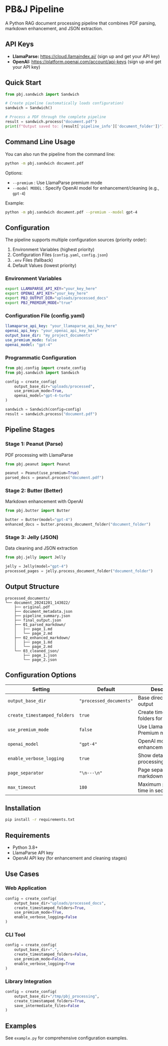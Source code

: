 # PB&J Pipeline

A Python RAG document processing pipeline that combines PDF parsing, markdown enhancement, and JSON extraction.

## API Keys

- **LlamaParse:** https://cloud.llamaindex.ai/ (sign up and get your API key)
- **OpenAI:** https://platform.openai.com/account/api-keys (sign up and get your API key)

## Quick Start

```python
from pbj.sandwich import Sandwich

# Create pipeline (automatically loads configuration)
sandwich = Sandwich()

# Process a PDF through the complete pipeline
result = sandwich.process("document.pdf")
print(f"Output saved to: {result['pipeline_info']['document_folder']}")
```

## Command Line Usage

You can also run the pipeline from the command line:

```bash
python -m pbj.sandwich document.pdf
```

Options:
- `--premium` : Use LlamaParse premium mode
- `--model MODEL` : Specify OpenAI model for enhancement/cleaning (e.g., `gpt-4`)

Example:
```bash
python -m pbj.sandwich document.pdf --premium --model gpt-4
```

## Configuration

The pipeline supports multiple configuration sources (priority order):

1. Environment Variables (highest priority)
2. Configuration Files (`config.yaml`, `config.json`)
3. `.env` Files (fallback)
4. Default Values (lowest priority)

### Environment Variables
```bash
export LLAMAPARSE_API_KEY="your_key_here"
export OPENAI_API_KEY="your_key_here"
export PBJ_OUTPUT_DIR="uploads/processed_docs"
export PBJ_PREMIUM_MODE="true"
```

### Configuration File (config.yaml)
```yaml
llamaparse_api_key: "your_llamaparse_api_key_here"
openai_api_key: "your_openai_api_key_here"
output_base_dir: "my_project_documents"
use_premium_mode: false
openai_model: "gpt-4"
```

### Programmatic Configuration
```python
from pbj.config import create_config
from pbj.sandwich import Sandwich

config = create_config(
    output_base_dir="uploads/processed",
    use_premium_mode=True,
    openai_model="gpt-4-turbo"
)

sandwich = Sandwich(config=config)
result = sandwich.process("document.pdf")
```

## Pipeline Stages

### Stage 1: Peanut (Parse)
PDF processing with LlamaParse
```python
from pbj.peanut import Peanut

peanut = Peanut(use_premium=True)
parsed_docs = peanut.process("document.pdf")
```

### Stage 2: Butter (Better)
Markdown enhancement with OpenAI
```python
from pbj.butter import Butter

butter = Butter(model="gpt-4")
enhanced_docs = butter.process_document_folder("document_folder")
```

### Stage 3: Jelly (JSON)
Data cleaning and JSON extraction
```python
from pbj.jelly import Jelly

jelly = Jelly(model="gpt-4")
processed_pages = jelly.process_document_folder("document_folder")
```

## Output Structure

```
processed_documents/
└── document_20241201_143022/
    ├── original.pdf
    ├── document_metadata.json
    ├── pipeline_summary.json
    ├── final_output.json
    ├── 01_parsed_markdown/
    │   ├── page_1.md
    │   └── page_2.md
    ├── 02_enhanced_markdown/
    │   ├── page_1.md
    │   └── page_2.md
    └── 03_cleaned_json/
        ├── page_1.json
        └── page_2.json
```

## Configuration Options

| Setting | Default | Description |
|---------|---------|-------------|
| `output_base_dir` | `"processed_documents"` | Base directory for all output |
| `create_timestamped_folders` | `true` | Create timestamped folders for each run |
| `use_premium_mode` | `false` | Use LlamaParse Premium mode |
| `openai_model` | `"gpt-4"` | OpenAI model for enhancement/cleaning |
| `enable_verbose_logging` | `true` | Show detailed processing logs |
| `page_separator` | `"\n---\n"` | Page separator in markdown output |
| `max_timeout` | `180` | Maximum processing time in seconds |

## Installation

```bash
pip install -r requirements.txt
```

## Requirements

- Python 3.8+
- LlamaParse API key
- OpenAI API key (for enhancement and cleaning stages)

## Use Cases

### Web Application
```python
config = create_config(
    output_base_dir="uploads/processed_docs",
    create_timestamped_folders=True,
    use_premium_mode=True,
    enable_verbose_logging=False
)
```

### CLI Tool
```python
config = create_config(
    output_base_dir=".",
    create_timestamped_folders=False,
    use_premium_mode=False,
    enable_verbose_logging=True
)
```

### Library Integration
```python
config = create_config(
    output_base_dir="/tmp/pbj_processing",
    create_timestamped_folders=True,
    save_intermediate_files=False
)
```

## Examples

See `example.py` for comprehensive configuration examples.
 